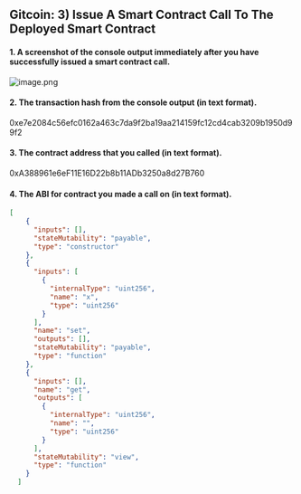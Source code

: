 ## Gitcoin: 3) Issue A Smart Contract Call To The Deployed Smart Contract

#### 1. A screenshot of the console output immediately after you have successfully issued a smart contract call.
![image.png](https://i.loli.net/2021/08/07/cK6PTr3feR1DVi2.png)
#### 2. The transaction hash from the console output (in text format).
0xe7e2084c56efc0162a463c7da9f2ba19aa214159fc12cd4cab3209b1950d99f2
#### 3. The contract address that you called (in text format).
0xA388961e6eF11E16D22b8b11ADb3250a8d27B760
#### 4. The ABI for contract you made a call on (in text format).
```json
[
    {
      "inputs": [],
      "stateMutability": "payable",
      "type": "constructor"
    },
    {
      "inputs": [
        {
          "internalType": "uint256",
          "name": "x",
          "type": "uint256"
        }
      ],
      "name": "set",
      "outputs": [],
      "stateMutability": "payable",
      "type": "function"
    },
    {
      "inputs": [],
      "name": "get",
      "outputs": [
        {
          "internalType": "uint256",
          "name": "",
          "type": "uint256"
        }
      ],
      "stateMutability": "view",
      "type": "function"
    }
  ]
```
